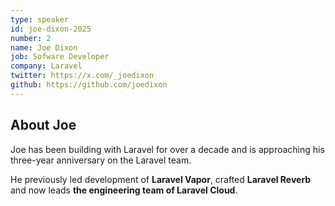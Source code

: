 ```yaml
---
type: speaker
id: joe-dixon-2025
number: 2
name: Joe Dixon
job: Sofware Developer
company: Laravel
twitter: https://x.com/_joedixon
github: https://github.com/joedixon
---
```


## About Joe

Joe has been building with Laravel for over a decade and is approaching his three-year anniversary on the Laravel team.

He previously led development of **Laravel Vapor**, crafted **Laravel Reverb** and now leads **the engineering team of Laravel Cloud**.

